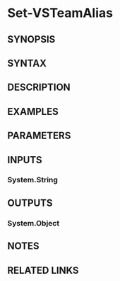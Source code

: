 <!-- #include "./common/header.md" -->

# Set-VSTeamAlias

## SYNOPSIS

<!-- #include "./synopsis/Set-VSTeamAlias.md" -->

## SYNTAX

## DESCRIPTION

<!-- #include "./synopsis/Set-VSTeamAlias.md" -->

## EXAMPLES

## PARAMETERS

<!-- #include "./params/force.md" -->

## INPUTS

### System.String

## OUTPUTS

### System.Object

## NOTES

<!-- #include "./common/prerequisites.md" -->

## RELATED LINKS

<!-- #include "./common/related.md" -->
